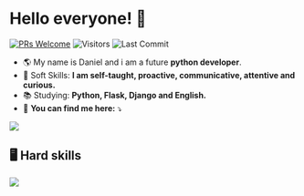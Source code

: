 # Hello everyone! 👋 
  [![PRs Welcome](https://img.shields.io/badge/PRs-welcome-blue.svg?style=flat&amp;logo=github)](https://github.com/danielsoares13) <img alt="Visitors" src="https://komarev.com/ghpvc/?username=danielsoares13&amp;style=flat&amp;labelColor=black&amp;logo=github&amp;label=PROFILE+VIEWS&amp;color=blue" /> <img alt="Last Commit" /> 
  
  - 🌎 My name is Daniel and i am a future **python developer**. 
  - 🧬 Soft Skills: **I am self-taught, proactive, communicative, attentive and curious.** 
  - 📚 Studying: **Python, Flask, Django and English.** 
  - 📧 **You can find me here:** ⤵️</p>

<p><a href="https://www.linkedin.com/in/daniel-soares-380892231/" target="_blank"><img src="https://img.shields.io/badge/-LinkedIn-%230077B5?style=for-the-badge&amp;logo=linkedin&amp;logoColor=white" /> </a></p>

<h2>🖥️ Hard skills</h2>

<p><img src="https://img.shields.io/badge/python-white?logo=Python&amp;logoColor=green=for-the-badge%22" /></p>

 
